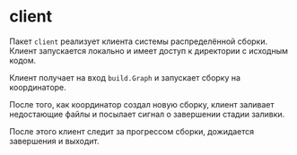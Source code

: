 # client

Пакет `client` реализует клиента системы распределённой сборки. Клиент запускается локально и имеет доступ к
директории с исходным кодом.
 
Клиент получает на вход `build.Graph` и запускает сборку на координаторе.

После того, как координатор создал новую сборку, клиент заливает недостающие файлы и посылает сигнал о завершении стадии заливки.

После этого клиент следит за прогрессом сборки, дожидается завершения и выходит.

